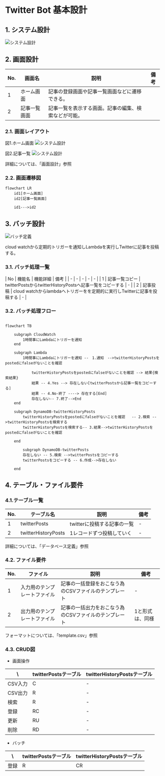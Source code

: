 # Twitter Bot 基本設計

## 1. システム設計

![システム設計](../../../docs/img/システム設計/システム設計.drawio.svg)

## 2. 画面設計

| No. | 画面名 | 説明 | 備考 |
| - | - | - | - |
| 1 | ホーム画面 | 記事の登録画面や記事一覧画面などに遷移できる。 |  |
| 2 | 記事一覧画面 | 記事一覧を表示する画面。記事の編集、検索などが可能。 |  |

### 2.1. 画面レイアウト

図1.ホーム画面
![システム設計](../../../docs/img/システム設計/ホーム画面.drawio.svg)

図2.記事一覧
![システム設計](../../../docs/img/システム設計/記事一覧画面.drawio.svg)

詳細については、「画面設計」参照

### 2.2. 画面遷移図


```mermaid
flowchart LR
    id1[ホーム画面]
    id2[記事一覧画面]

    id1--->id2

```

## 3. バッチ設計

![バッチ定義](../../../docs/img/バッチ定義/バッチ定義.drawio.svg)

cloud watchから定期的トリガーを通知しLambdaを実行しTwitterに記事を投稿する。

### 3.1. バッチ処理一覧

| No | 機能名 | 機能詳細 | 備考 |
| - | - | - | - | - |
| 1 | 記事一覧コピー | twitterPostsからtwitterHistoryPostsへ記事一覧をコピーする | - |
| 2 | 記事投稿 | cloud watchからlambdaへトリガーをを定期的に実行しTwitterに記事を投稿する | - |

### 3.2. バッチ処理フロー


```mermaid
 
flowchart TB

    subgraph CloudWatch
        1時間事にLambdaにトリガーを通知
    end

    subgraph Lambda
        1時間事にLambdaにトリガーを通知 --　1.通知　-->twitterHistoryPostsをpostedにfalseがないことを確認
        
            twitterHistoryPostsをpostedにfalseがないことを確認 --> 結果{検索結果}
            結果 -- 4.Yes --> 存在しない[twitterPostsから記事一覧をコピーする]
            結果 -- 4.No-終了 ----> 存在する[End]
            存在しない-- 7.終了-->End
    end

    subgraph DynamoDB-twitterHistoryPosts
        twitterHistoryPostsをpostedにfalseがないことを確認   -- 2.検索 -->twitterHistoryPostsを検索する 
        twitterHistoryPostsを検索する-- 3.結果-->twitterHistoryPostsをpostedにfalseがないことを確認
        
    end

        subgraph DynamoDB-twitterPosts
        存在しない -- 5.検索 -->twitterPostsをコピーする 
        twitterPostsをコピーする -- 6.作成-->存在しない
        
    end
```


## 4. テーブル・ファイル要件

### 4.1.テーブル一覧

| No. |テーブル名 | 説明 | 備考 |
| - | - | - | - |
| 1 | twitterPosts | twitterに投稿する記事の一覧 | - |
| 2 | twitterHistoryPosts | 1レコードずつ投稿していく | - |

詳細については、「データベース定義」参照

### 4.2. ファイル要件

| No. | ファイル | 説明 | 備考 |
| - | - | - | - |
| 1 | 入力用のテンプレートファイル | 記事の一括登録をおこなう為のCSVファイルのテンプレート | - |
| 2 | 出力用のテンプレートファイル | 記事の一括出力をおこなう為のCSVファイルのテンプレート | 1と形式は、同様 |

フォーマットについては、「template.csv」参照

### 4.3. CRUD図

- 画面操作

| \ | twitterPostsテーブル | twitterHistoryPostsテーブル |
| - | - | - |
| CSV入力 | C | - |
| CSV出力 | R | - |
| 検索 | R | - |
| 登録 | RC | - |
| 更新 | RU | - |
| 削除 | RD | - |

- バッチ
  
| \ | twitterPostsテーブル | twitterHistoryPostsテーブル |
| - | - | - |
| 登録 | R | CR |